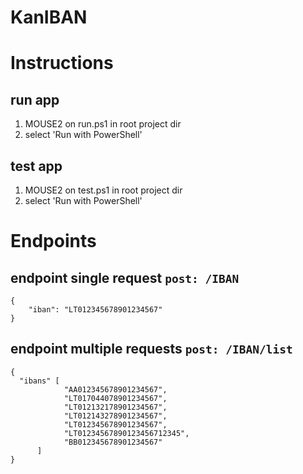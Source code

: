 # KanIBAN

# Instructions

## run app
1. MOUSE2 on run.ps1 in root project dir
2. select 'Run with PowerShell'

## test app
1. MOUSE2 on test.ps1 in root project dir
2. select 'Run with PowerShell'

# Endpoints

## endpoint single request `post: /IBAN`
```
{
    "iban": "LT012345678901234567"
}
```

## endpoint multiple requests `post: /IBAN/list`
```
{
  "ibans" [
            "AA012345678901234567",
            "LT017044078901234567",
            "LT012132178901234567",
            "LT012143278901234567",
            "LT012345678901234567",
            "LT01234567890123456712345",
            "BB012345678901234567"
      ]
}
```

